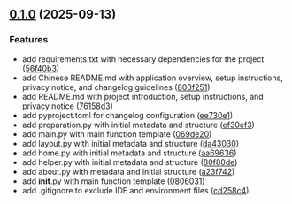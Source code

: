 <!-- insertion marker -->
<a name="0.1.0"></a>

## [0.1.0](https://github.com///compare/6814515bf35e87635039e12d2361e8f8eccb9125...0.1.0) (2025-09-13)

### Features

- add requirements.txt with necessary dependencies for the project ([56f40b3](https://github.com///commit/56f40b3d034ba14f00b94f01c695f2f7772f0996))
- add Chinese README.md with application overview, setup instructions, privacy notice, and changelog guidelines ([800f251](https://github.com///commit/800f251cb5acce25147f619400ec8f33e09c27e9))
- add README.md with project introduction, setup instructions, and privacy notice ([76158d3](https://github.com///commit/76158d3e0d15e76aedd5896d90df9ae26c5570d8))
- add pyproject.toml for changelog configuration ([ee730e1](https://github.com///commit/ee730e1b4b35a094547dd5dab47b62909fe214eb))
- add preparation.py with initial metadata and structure ([ef30ef3](https://github.com///commit/ef30ef33403de8ff843f5da148402cecdbf23c71))
- add main.py with main function template ([069de20](https://github.com///commit/069de2004ddaa8c26a3e42d560b4f7bdc29b086e))
- add layout.py with initial metadata and structure ([da43030](https://github.com///commit/da43030c09f5342bcf36e96fc33985363454a255))
- add home.py with initial metadata and structure ([aa69636](https://github.com///commit/aa69636a080a090970341b427b4407be62826cee))
- add helper.py with initial metadata and structure ([80f80de](https://github.com///commit/80f80de328c7c64336613c44b9f989244ba6e833))
- add about.py with metadata and initial structure ([a23f742](https://github.com///commit/a23f742f59b62d0635d3c3d6307a88bb114af290))
- add __init__.py with main function template ([0806031](https://github.com///commit/080603150ec7f37f55fb197f52484cb921387773))
- add .gitignore to exclude IDE and environment files ([cd258c4](https://github.com///commit/cd258c4d9995e400846325dfa9ca84fa0b7a2a0a))

